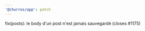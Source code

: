 ```yaml
---
'@churros/app': patch
---
```


fix(posts): le body d'un post n'est jamais sauvegardé (closes #1175)
